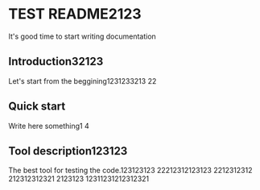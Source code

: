 # TEST README2123
 It's good time to start writing documentation

## Introduction32123
Let's start from the beggining1231233213
22
## Quick start
Write here something1
4
## Tool description123123
The best tool for testing the code.123123123
22212312123123
2212312312
212312312321
2123123
12311231212312321
